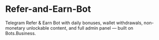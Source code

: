 # Refer-and-Earn-Bot
Telegram Refer &amp; Earn Bot with daily bonuses, wallet withdrawals, non-monetary unlockable content, and full admin panel — built on Bots.Business.

